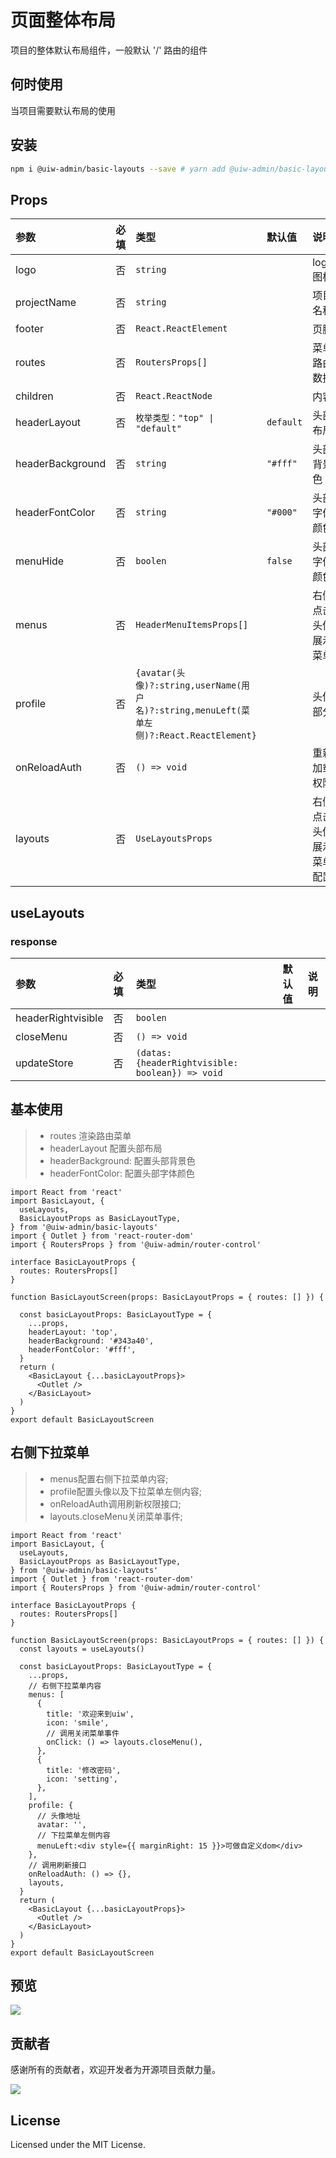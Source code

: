 # 页面整体布局

项目的整体默认布局组件，一般默认 '/' 路由的组件

## 何时使用

当项目需要默认布局的使用

## 安装

```bash
npm i @uiw-admin/basic-layouts --save # yarn add @uiw-admin/basic-layouts
```
<!-- ## 参数

```ts

export type BasicLayoutProps = {
  logo?: string;
  projectName?: string;
  /**
   * 页脚
   */
  footer?: React.ReactElement;
  /** 子集路由 */ 
  routes?: RoutersProps[];
  children?: React.ReactNode;
  /** 头部 布局 */
  headerLayout?: "top" | "default",
  /** 头部背景色 */
  headerBackground?: string,
  /** 头部字体颜色 */
  headerFontColor?: string;
    /** 菜单隐藏 */
  menuHide?: boolean;
} & HeaderRightProps;


export interface HeaderMenuItemsProps {
  title: React.ReactNode;
  icon: JSX.Element | string | false | null;
  onClick?: () => void;
  divider?: boolean;
  render?: React.ReactNode;
}

export interface HeaderRightProps {
  /**
   * 菜单
   */
  menus?: Array<HeaderMenuItemsProps>;
  /**
   * avatar 头像
   * userName 用户名
   * menuLeft 菜单左侧
   */
  profile?: {
    avatar?: string;
    userName?: string;
    menuLeft?: React.ReactElement;
  };
  // 重新加载权限
  onReloadAuth: () => void;
  layouts?: UseLayoutsProps;
}

export interface Params {
  headerRightvisible: boolean;
}

export interface UseLayoutsProps {
  headerRightvisible: boolean;
  closeMenu: () => void;
  updateStore: (datas: Params) => void;
}

``` -->
## Props

| 参数             | 必填 | 类型                                                                                     | 默认值    | 说明                     |
| :--------------- | :--- | :--------------------------------------------------------------------------------------- | :-------- | :----------------------- |
| logo             | 否   | `string`                                                                                 |           | logo图标                 |
| projectName      | 否   | `string`                                                                                 |           | 项目名称                 |
| footer           | 否   | `React.ReactElement`                                                                     |           | 页脚                     |
| routes           | 否   | `RoutersProps[]`                                                                         |           | 菜单路由数据             |
| children         | 否   | `React.ReactNode`                                                                        |           | 内容                     |
| headerLayout     | 否   | `枚举类型："top" \| "default"`                                                           | `default` | 头部布局                 |
| headerBackground | 否   | `string`                                                                                 | `"#fff"`  | 头部背景色               |
| headerFontColor  | 否   | `string`                                                                                 | `"#000"`  | 头部字体颜色             |
| menuHide         | 否   | `boolen`                                                                                 | `false`   | 头部字体颜色             |
| menus            | 否   | `HeaderMenuItemsProps[]`                                                                 |           | 右侧点击头像展示菜单     |
| profile          | 否   | `{avatar(头像)?:string,userName(用户名)?:string,menuLeft(菜单左侧)?:React.ReactElement}` |           | 头像部分                 |
| onReloadAuth     | 否   | `() => void`                                                                             |           | 重新加载权限             |
| layouts          | 否   | `UseLayoutsProps`                                                                        |           | 右侧点击头像展示菜单配置 |

## useLayouts

### response
| 参数               | 必填 | 类型                                             | 默认值 | 说明 |
| :----------------- | :--- | :----------------------------------------------- | :----- | :--- |
| headerRightvisible | 否   | `boolen`                                         |        |      |
| closeMenu          | 否   | `() => void`                                     |        |      |
| updateStore        | 否   | `(datas: {headerRightvisible: boolean}) => void` |        |      |

## 基本使用
>   -  routes 渲染路由菜单
>   -  headerLayout 配置头部布局
>   -  headerBackground: 配置头部背景色
>   -  headerFontColor: 配置头部字体颜色
```tsx
import React from 'react'
import BasicLayout, {
  useLayouts,
  BasicLayoutProps as BasicLayoutType,
} from '@uiw-admin/basic-layouts'
import { Outlet } from 'react-router-dom'
import { RoutersProps } from '@uiw-admin/router-control'

interface BasicLayoutProps {
  routes: RoutersProps[]
}

function BasicLayoutScreen(props: BasicLayoutProps = { routes: [] }) {

  const basicLayoutProps: BasicLayoutType = {
    ...props,
    headerLayout: 'top',
    headerBackground: '#343a40',
    headerFontColor: '#fff',
  }
  return (
    <BasicLayout {...basicLayoutProps}>
      <Outlet />
    </BasicLayout>
  )
}
export default BasicLayoutScreen

```

## 右侧下拉菜单
>   - menus配置右侧下拉菜单内容;
>   - profile配置头像以及下拉菜单左侧内容;
>   - onReloadAuth调用刷新权限接口;
>   - layouts.closeMenu关闭菜单事件;
```tsx
import React from 'react'
import BasicLayout, {
  useLayouts,
  BasicLayoutProps as BasicLayoutType,
} from '@uiw-admin/basic-layouts'
import { Outlet } from 'react-router-dom'
import { RoutersProps } from '@uiw-admin/router-control'

interface BasicLayoutProps {
  routes: RoutersProps[]
}

function BasicLayoutScreen(props: BasicLayoutProps = { routes: [] }) {
  const layouts = useLayouts()

  const basicLayoutProps: BasicLayoutType = {
    ...props,
    // 右侧下拉菜单内容
    menus: [
      {
        title: '欢迎来到uiw',
        icon: 'smile',
        // 调用关闭菜单事件
        onClick: () => layouts.closeMenu(),
      },
      {
        title: '修改密码',
        icon: 'setting',
      },
    ],
    profile: {
      // 头像地址
      avatar: '',
      // 下拉菜单左侧内容
      menuLeft:<div style={{ marginRight: 15 }}>可做自定义dom</div>
    },
    // 调用刷新接口
    onReloadAuth: () => {},
    layouts,
  }
  return (
    <BasicLayout {...basicLayoutProps}>
      <Outlet />
    </BasicLayout>
  )
}
export default BasicLayoutScreen

```

## 预览

![](https://user-images.githubusercontent.com/49544090/150921430-c7c7316a-af30-41b5-873f-1f3d86cc9d03.png)


## 贡献者

感谢所有的贡献者，欢迎开发者为开源项目贡献力量。

<a href="https://github.com/uiwjs/uiw-admin/graphs/contributors">
  <img src="https://uiwjs.github.io/uiw-admin/CONTRIBUTORS.svg" />
</a>

## License

Licensed under the MIT License.